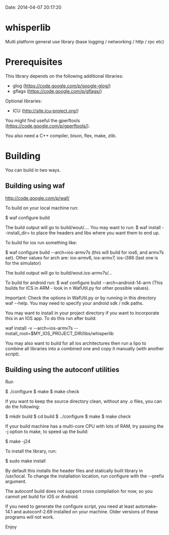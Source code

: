 Date: 2014-04-07 20:17:20

whisperlib
==========

Multi platform general use library (base logging / networking / http / rpc etc)

Prerequisites
=============

This library depends on the following additional libraries:

- glog (https://code.google.com/p/google-glog/)
- gflags (https://code.google.com/p/gflags/)

Optional libraries:

- ICU (http://site.icu-project.org/)

You might find useful the gperftools (https://code.google.com/p/gperftools/).

You also need a C++ compiler, bison, flex, make, zlib.

Building
========

You can build in two ways.

Building using waf
-----------------

http://code.google.com/p/waf/

To build on your local machine run:

$ waf configure build

The build output will go to build/wout/.... You may want to run:
$ waf install --install_dir=<your install dir>
to place the headers and libs where you want them to end up.

To build for ios run something like:

$ waf configure build --arch=ios-armv7s
(this will build for ios6, and armv7s set). Other values for arch are:
ios-armv6, ios-armv7, ios-i386  (last one is for the simulator)

The build output will go to build/wout.ios-armv7s/...

To build for android run:
$ waf configure build --arch=android-14-arm
(This builds for ICS in ARM - look in n WafUtil.py for other possible values).

Important:
Check the options in WafUtil.py or by running in this directory waf --help.
You may need to specify your android sdk / ndk paths.


You may want to install in your project directory if you want to incorporate
this in an IOS app. To do this run after build:

waf install -v --arch=ios-armv7s --install_root=$MY_IOS_PROJECT_DIR/libs/whisperlib

You may also want to build for all ios architectures then run a lipo to combine
all libraries into a combined one and copy it manually (with another script).

Building using the autoconf utilities
-------------------------------------

Run

$ ./configure
$ make
$ make check

If you want to keep the source directory clean, without any .o files,
you can do the following:

$ mkdir build
$ cd build
$ ../configure
$ make
$ make check

If your build machine has a multi-core CPU with lots of RAM, try
passing the -j option to make, to speed up the build:

$ make -j24

To install the library, run:

$ sudo make install

By default this installs the header files and statically built library
in /usr/local. To change the installation location, run configure with
the --prefix argument.

The autoconf build does not support cross compilation for now, so you
cannot yet build for iOS or Android.

If you need to generate the configure script, you need at least
automake-14.1 and autoconf-2.69 installed on your machine. Older
versions of these programs will not work.

Enjoy
